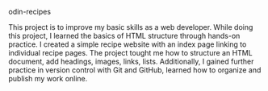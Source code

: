 odin-recipes

This project is to improve my basic skills as a web developer. While doing this project, I learned the basics of HTML structure through hands-on practice. I created a simple recipe website with an index page linking to individual recipe pages. The project tought me how to structure an HTML document, add headings, images, links, lists. Additionally, I gained further practice in version control with Git and GitHub, learned how to organize and publish my work online.
